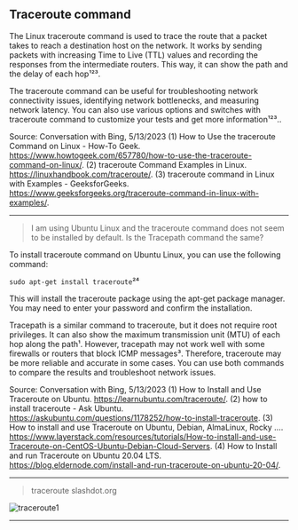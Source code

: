 ## Traceroute command

The Linux traceroute command is used to trace the route that a packet takes to reach a destination host on the network. It works by sending packets with increasing Time to Live (TTL) values and recording the responses from the intermediate routers. This way, it can show the path and the delay of each hop¹²³.

The traceroute command can be useful for troubleshooting network connectivity issues, identifying network bottlenecks, and measuring network latency. You can also use various options and switches with traceroute command to customize your tests and get more information¹²³..

Source: Conversation with Bing, 5/13/2023
(1) How to Use the traceroute Command on Linux - How-To Geek. https://www.howtogeek.com/657780/how-to-use-the-traceroute-command-on-linux/.
(2) traceroute Command Examples in Linux. https://linuxhandbook.com/traceroute/.
(3) traceroute command in Linux with Examples - GeeksforGeeks. https://www.geeksforgeeks.org/traceroute-command-in-linux-with-examples/.

---
> I am using Ubuntu Linux and the traceroute command does not seem to be installed by default. Is the Tracepath command the same?

To install traceroute command on Ubuntu Linux, you can use the following command:

`sudo apt-get install traceroute`²⁴

This will install the traceroute package using the apt-get package manager. You may need to enter your password and confirm the installation.

Tracepath is a similar command to traceroute, but it does not require root privileges. It can also show the maximum transmission unit (MTU) of each hop along the path¹. However, tracepath may not work well with some firewalls or routers that block ICMP messages³. Therefore, traceroute may be more reliable and accurate in some cases. You can use both commands to compare the results and troubleshoot network issues.

Source: Conversation with Bing, 5/13/2023
(1) How to Install and Use Traceroute on Ubuntu. https://learnubuntu.com/traceroute/.
(2) how to install traceroute - Ask Ubuntu. https://askubuntu.com/questions/1178252/how-to-install-traceroute.
(3) How to install and use Traceroute on Ubuntu, Debian, AlmaLinux, Rocky .... https://www.layerstack.com/resources/tutorials/How-to-install-and-use-Traceroute-on-CentOS-Ubuntu-Debian-Cloud-Servers.
(4) How to Install and run Traceroute on Ubuntu 20.04 LTS. https://blog.eldernode.com/install-and-run-traceroute-on-ubuntu-20-04/.

---
> traceroute slashdot.org

![traceroute1](https://github.com/jonfernq/Learning/assets/68504324/c1353bc6-29a5-45d3-9600-de372067e4b2)

---




